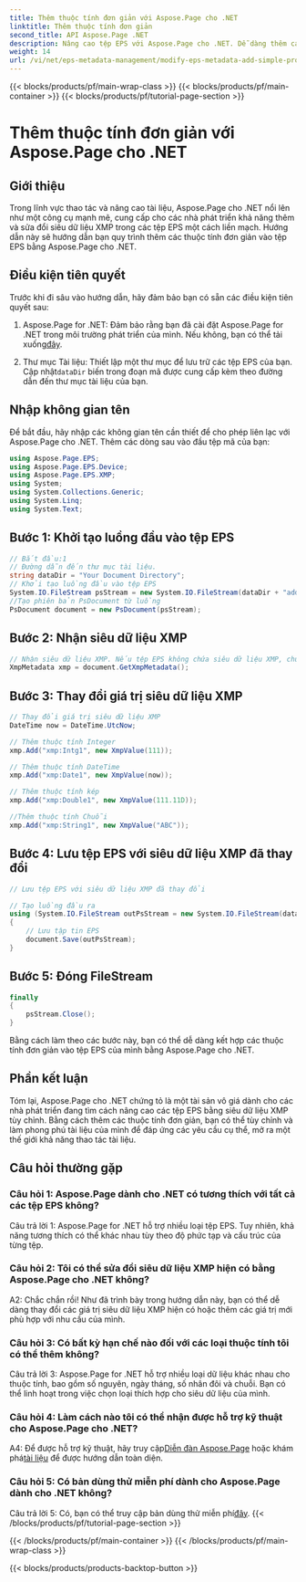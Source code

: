 ```yaml
---
title: Thêm thuộc tính đơn giản với Aspose.Page cho .NET
linktitle: Thêm thuộc tính đơn giản
second_title: API Aspose.Page .NET
description: Nâng cao tệp EPS với Aspose.Page cho .NET. Dễ dàng thêm các thuộc tính đơn giản cho siêu dữ liệu tài liệu tùy chỉnh.
weight: 14
url: /vi/net/eps-metadata-management/modify-eps-metadata-add-simple-properties/
---
```


{{< blocks/products/pf/main-wrap-class >}}
{{< blocks/products/pf/main-container >}}
{{< blocks/products/pf/tutorial-page-section >}}

# Thêm thuộc tính đơn giản với Aspose.Page cho .NET

## Giới thiệu

Trong lĩnh vực thao tác và nâng cao tài liệu, Aspose.Page cho .NET nổi lên như một công cụ mạnh mẽ, cung cấp cho các nhà phát triển khả năng thêm và sửa đổi siêu dữ liệu XMP trong các tệp EPS một cách liền mạch. Hướng dẫn này sẽ hướng dẫn bạn quy trình thêm các thuộc tính đơn giản vào tệp EPS bằng Aspose.Page cho .NET.

## Điều kiện tiên quyết

Trước khi đi sâu vào hướng dẫn, hãy đảm bảo bạn có sẵn các điều kiện tiên quyết sau:

1.  Aspose.Page for .NET: Đảm bảo rằng bạn đã cài đặt Aspose.Page for .NET trong môi trường phát triển của mình. Nếu không, bạn có thể tải xuống[đây](https://releases.aspose.com/page/net/).

2.  Thư mục Tài liệu: Thiết lập một thư mục để lưu trữ các tệp EPS của bạn. Cập nhật`dataDir` biến trong đoạn mã được cung cấp kèm theo đường dẫn đến thư mục tài liệu của bạn.

## Nhập không gian tên

Để bắt đầu, hãy nhập các không gian tên cần thiết để cho phép liên lạc với Aspose.Page cho .NET. Thêm các dòng sau vào đầu tệp mã của bạn:

```csharp
using Aspose.Page.EPS;
using Aspose.Page.EPS.Device;
using Aspose.Page.EPS.XMP;
using System;
using System.Collections.Generic;
using System.Linq;
using System.Text;
```

## Bước 1: Khởi tạo luồng đầu vào tệp EPS

```csharp
// Bắt đầu:1
// Đường dẫn đến thư mục tài liệu.
string dataDir = "Your Document Directory";
// Khởi tạo luồng đầu vào tệp EPS
System.IO.FileStream psStream = new System.IO.FileStream(dataDir + "add_simple_props_input.eps", System.IO.FileMode.Open, System.IO.FileAccess.Read);
//Tạo phiên bản PsDocument từ luồng
PsDocument document = new PsDocument(psStream);
```

## Bước 2: Nhận siêu dữ liệu XMP

```csharp
// Nhận siêu dữ liệu XMP. Nếu tệp EPS không chứa siêu dữ liệu XMP, chúng tôi sẽ nhận được một tệp mới chứa đầy các giá trị từ nhận xét siêu dữ liệu PS (%%Creator, %%CreatDate, %%Title, v.v.)
XmpMetadata xmp = document.GetXmpMetadata();
```

## Bước 3: Thay đổi giá trị siêu dữ liệu XMP

```csharp
// Thay đổi giá trị siêu dữ liệu XMP
DateTime now = DateTime.UtcNow;

// Thêm thuộc tính Integer
xmp.Add("xmp:Intg1", new XmpValue(111));

// Thêm thuộc tính DateTime
xmp.Add("xmp:Date1", new XmpValue(now));

// Thêm thuộc tính kép
xmp.Add("xmp:Double1", new XmpValue(111.11D));

//Thêm thuộc tính Chuỗi
xmp.Add("xmp:String1", new XmpValue("ABC"));
```

## Bước 4: Lưu tệp EPS với siêu dữ liệu XMP đã thay đổi

```csharp
// Lưu tệp EPS với siêu dữ liệu XMP đã thay đổi

// Tạo luồng đầu ra
using (System.IO.FileStream outPsStream = new System.IO.FileStream(dataDir + "add_simple_props_output.eps", System.IO.FileMode.Create, System.IO.FileAccess.Write))
{
    // Lưu tập tin EPS
    document.Save(outPsStream);
}
```

## Bước 5: Đóng FileStream

```csharp
finally
{
    psStream.Close();
}
```

Bằng cách làm theo các bước này, bạn có thể dễ dàng kết hợp các thuộc tính đơn giản vào tệp EPS của mình bằng Aspose.Page cho .NET.

## Phần kết luận

Tóm lại, Aspose.Page cho .NET chứng tỏ là một tài sản vô giá dành cho các nhà phát triển đang tìm cách nâng cao các tệp EPS bằng siêu dữ liệu XMP tùy chỉnh. Bằng cách thêm các thuộc tính đơn giản, bạn có thể tùy chỉnh và làm phong phú tài liệu của mình để đáp ứng các yêu cầu cụ thể, mở ra một thế giới khả năng thao tác tài liệu.

## Câu hỏi thường gặp

### Câu hỏi 1: Aspose.Page dành cho .NET có tương thích với tất cả các tệp EPS không?

Câu trả lời 1: Aspose.Page for .NET hỗ trợ nhiều loại tệp EPS. Tuy nhiên, khả năng tương thích có thể khác nhau tùy theo độ phức tạp và cấu trúc của từng tệp.

### Câu hỏi 2: Tôi có thể sửa đổi siêu dữ liệu XMP hiện có bằng Aspose.Page cho .NET không?

A2: Chắc chắn rồi! Như đã trình bày trong hướng dẫn này, bạn có thể dễ dàng thay đổi các giá trị siêu dữ liệu XMP hiện có hoặc thêm các giá trị mới phù hợp với nhu cầu của mình.

### Câu hỏi 3: Có bất kỳ hạn chế nào đối với các loại thuộc tính tôi có thể thêm không?

Câu trả lời 3: Aspose.Page for .NET hỗ trợ nhiều loại dữ liệu khác nhau cho thuộc tính, bao gồm số nguyên, ngày tháng, số nhân đôi và chuỗi. Bạn có thể linh hoạt trong việc chọn loại thích hợp cho siêu dữ liệu của mình.

### Câu hỏi 4: Làm cách nào tôi có thể nhận được hỗ trợ kỹ thuật cho Aspose.Page cho .NET?

 A4: Để được hỗ trợ kỹ thuật, hãy truy cập[Diễn đàn Aspose.Page](https://forum.aspose.com/c/page/39) hoặc khám phá[tài liệu](https://reference.aspose.com/page/net/) để được hướng dẫn toàn diện.

### Câu hỏi 5: Có bản dùng thử miễn phí dành cho Aspose.Page dành cho .NET không?

 Câu trả lời 5: Có, bạn có thể truy cập bản dùng thử miễn phí[đây](https://releases.aspose.com/).
{{< /blocks/products/pf/tutorial-page-section >}}

{{< /blocks/products/pf/main-container >}}
{{< /blocks/products/pf/main-wrap-class >}}

{{< blocks/products/products-backtop-button >}}
